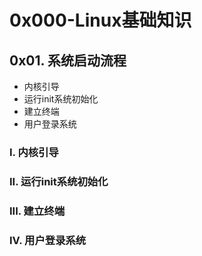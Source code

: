 # 0x000-Linux基础知识

## 0x01. 系统启动流程

- 内核引导
- 运行init系统初始化
- 建立终端
- 用户登录系统

### I. 内核引导

### II. 运行init系统初始化

### III. 建立终端

### IV. 用户登录系统
